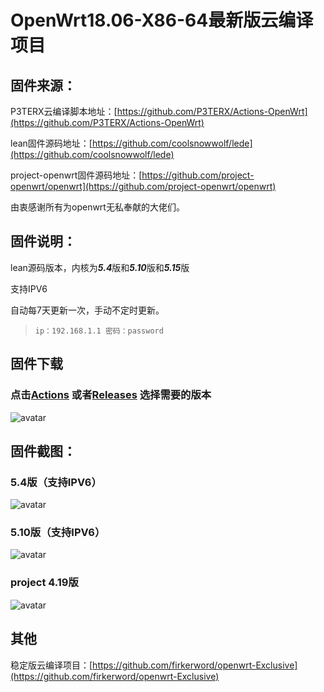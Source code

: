 # OpenWrt18.06-X86-64最新版云编译项目

## 固件来源：

P3TERX云编译脚本地址：[https://github.com/P3TERX/Actions-OpenWrt](https://github.com/P3TERX/Actions-OpenWrt)

lean固件源码地址：[https://github.com/coolsnowwolf/lede](https://github.com/coolsnowwolf/lede)

project-openwrt固件源码地址：[https://github.com/project-openwrt/openwrt](https://github.com/project-openwrt/openwrt)

由衷感谢所有为openwrt无私奉献的大佬们。

## 固件说明：

lean源码版本，内核为***5.4***版和***5.10***版和***5.15***版

支持IPV6

自动每7天更新一次，手动不定时更新。

> `ip：192.168.1.1 密码：password`

## 固件下载
### 点击[Actions](https://github.com/shanhai2333/openwrt-Exclusive/actions) 或者[Releases](https://github.com/shanhai2333/openwrt-Exclusive/releases) 选择需要的版本
![avatar](https://raw.githubusercontent.com/shanhai2333/openwrt-Exclusive/main/boc/c.png)

## 固件截图：
### 5.4版（支持IPV6）
![avatar](https://raw.githubusercontent.com/shanhai2333/openwrt-Exclusive/main/boc/d.png)
### 5.10版（支持IPV6）
![avatar](https://raw.githubusercontent.com/shanhai2333/openwrt-Exclusive/main/boc/b.png)
### project 4.19版
![avatar](https://raw.githubusercontent.com/shanhai2333/openwrt-Exclusive/main/boc/e.png)
## 其他


稳定版云编译项目：[https://github.com/firkerword/openwrt-Exclusive](https://github.com/firkerword/openwrt-Exclusive)
